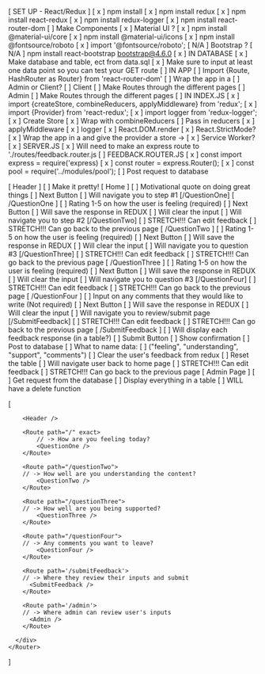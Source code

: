 [ SET UP - React/Redux ]
    [ x ] npm install
    [ x ] npm install redux 
    [ x ] npm install react-redux
    [ x ] npm install redux-logger
    [ x ] npm install react-router-dom
    [  ] Make Components
    [ x ] Material UI ?
        [ x ] npm install @material-ui/core
        [ x ] npm install @material-ui/icons
        [ x ] npm install @fontsource/roboto
            [ x ] import '@fontsource/roboto';
    [ N/A ] Bootstrap ?
        [ N/A ] npm install react-bootstrap bootstrap@4.6.0
    [ x ] IN DATABASE
        [ x ] Make database and table, ect from data.sql
        [ x ] Make sure to input at least one data point so you can test your GET route
    [ ] IN APP
        [  ] Import {Route, HashRouter as Router} from 'react-router-dom'
        [  ] Wrap the app in a <Router>
        [ ] Admin or Client?
            [ ] Client
                [ ] Make Routes through the different pages
            [ ] Admin
                [ ] Make Routes through the different pages
    [ ] IN INDEX.JS 
        [ x ] import {createStore, combineReducers, applyMiddleware} from 'redux';
        [ x ] import {Provider} from 'react-redux';
        [ x ] import logger from 'redux-logger';
        [ x ] Create Store
            [ x ] Wrap with combineReducers
                [ ] Pass in reducers
            [ x ] applyMiddleware
                [ x ] logger
        [ x ] React.DOM.render
            [ x ] React.StrictMode?
            [ x ] Wrap the app in a <Provider> and give the provider a store -> <Provider store={store}>
            [ x ] Service Worker?
    [ x ] SERVER.JS
        [ x ] Will need to make an express route to './routes/feedback.router.js
    [ ] FEEDBACK.ROUTER.JS
        [ x ] const import express = require('express)
        [ x ] const router = express.Router();
        [ x ] const pool = require('../modules/pool');
        [ ] Post request to database

[ Header ] 
    [  ] Make it pretty!
[ Home ]
    [  ] Motivational quote on doing great things
    [ ] Next Button
        [ ] Will navigate you to step #1 [/QuestionOne]
[ /QuestionOne ]
    [ ] Rating 1-5 on how the user is feeling (required)
    [ ] Next Button
        [ ] Will save the response in REDUX
        [ ] Will clear the input
        [ ] Will navigate you to step #2 [/QuestionTwo]
    [ ] STRETCH!!! Can edit feedback
    [ ] STRETCH!!! Can go back to the previous page
[ /QuestionTwo ]
    [ ] Rating 1-5 on how the user is feeling (required)
    [ ] Next Button
        [ ] Will save the response in REDUX
        [ ] Will clear the input
        [ ] Will navigate you to question #3 [/QuestionThree]
    [ ] STRETCH!!! Can edit feedback
    [ ] STRETCH!!! Can go back to the previous page
[ /QuestionThree ]
    [ ] Rating 1-5 on how the user is feeling (required)
    [ ] Next Button
        [ ] Will save the response in REDUX
        [ ] Will clear the input
        [ ] Will navigate you to question #3 [/QuestionFour]
    [ ] STRETCH!!! Can edit feedback
    [ ] STRETCH!!! Can go back to the previous page
[ /QuestionFour ]
    [ ] Input on any comments that they would like to write (Not required)
    [ ] Next Button
        [ ] Will save the response in REDUX
        [ ] Will clear the input
        [ ] Will navigate you to review/submit page [/SubmitFeedback]
    [ ] STRETCH!!! Can edit feedback
    [ ] STRETCH!!! Can go back to the previous page
[ /SubmitFeedback ]
    [ ] Will display each feedback response (in a table?)
    [ ] Submit Button
        [ ] Show confirmation
        [ ] Post to database
            [ ] What to name data:
                [ ] ("feeling", "understanding", "support", "comments")
        [ ] Clear the user's feedback from redux
        [ ] Reset the table
        [ ] Will navigate user back to home page
    [ ] STRETCH!!! Can edit feedback
    [ ] STRETCH!!! Can go back to the previous page
[ Admin Page ]
    [ ] Get request from the database
    [ ] Display everything in a table
    [ ] WILL have a delete function




[
    <Router>
      <div className='App'>
           
        <Header />
        
        <Route path="/" exact>
            // -> How are you feeling today?
            <QuestionOne />
        </Route>

        <Route path="/questionTwo">
        // -> How well are you understanding the content?
            <QuestionTwo />
        </Route>

        <Route path="/questionThree">
        // -> How well are you being supported?
            <QuestionThree />
        </Route>

        <Route path="/questionFour">
        // -> Any comments you want to leave?
            <QuestionFour />
        </Route>
            
        <Route path='/submitFeedback'>
        // -> Where they review their inputs and submit
          <SubmitFeedback />
        </Route>
        
        <Route path='/admin'>
        // -> Where admin can review user's inputs
          <Admin />
        </Route>

      </div>
    </Router>
]